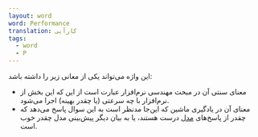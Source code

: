 ```yaml
---
layout: word
word: Performance
translation: کارآیی
tags:
  - word
  - P
---
```

این واژه می‌تواند یکی از معانی زیر را داشته باشد:

* معنای سنتی آن در مبحث مهندسی نرم‌افزار عبارت است از این که این بخش از نرم‌افزار با چه سرعتی (یا چقدر بهینه) اجرا می‌شود.
* معنای آن در یادگیری ماشین که این‌جا مدنظر است به این سوال پاسخ می‌دهد که چقدر از پاسخ‌های [مدل](/M/model) درست هستند، یا به بیان دیگر پیش‌بینی مدل چقدر خوب است.